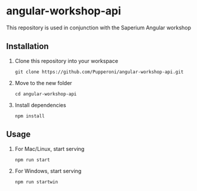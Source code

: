 # angular-workshop-api

This repository is used in conjunction with the Saperium Angular workshop

## Installation

1. Clone this repository into your workspace
    ```
    git clone https://github.com/Pupperoni/angular-workshop-api.git
    ```

2. Move to the new folder
    ```
    cd angular-workshop-api
    ```

3. Install dependencies
    ```
    npm install
    ```

## Usage

1. For Mac/Linux, start serving
    ```
    npm run start
    ```

2. For Windows, start serving
    ```
    npm run startwin
    ```